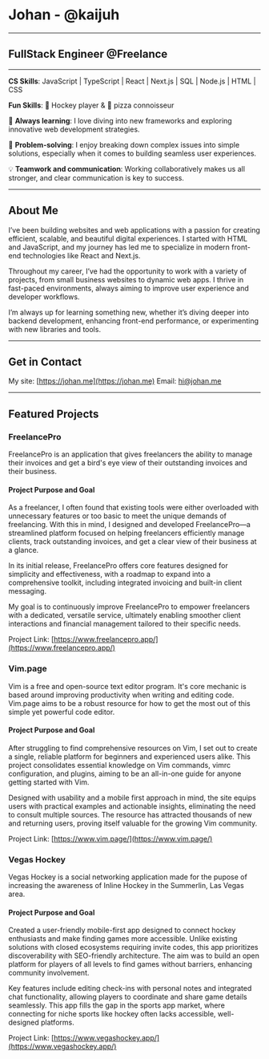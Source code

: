 # Johan - @kaijuh

---

## FullStack Engineer @Freelance

---

**CS Skills**: JavaScript | TypeScript | React | Next.js | SQL | Node.js | HTML | CSS

**Fun Skills**: 🏒 Hockey player & 🍕 pizza connoisseur

🌱 **Always learning**: I love diving into new frameworks and exploring innovative web development strategies.

🔧 **Problem-solving**: I enjoy breaking down complex issues into simple solutions, especially when it comes to building seamless user experiences.

💡 **Teamwork and communication**: Working collaboratively makes us all stronger, and clear communication is key to success.

---

## About Me

I’ve been building websites and web applications with a passion for creating efficient, scalable, and beautiful digital experiences. I started with HTML and JavaScript, and my journey has led me to specialize in modern front-end technologies like React and Next.js.

Throughout my career, I’ve had the opportunity to work with a variety of projects, from small business websites to dynamic web apps. I thrive in fast-paced environments, always aiming to improve user experience and developer workflows.

I’m always up for learning something new, whether it’s diving deeper into backend development, enhancing front-end performance, or experimenting with new libraries and tools.

---

## Get in Contact

My site: [https://johan.me](https://johan.me) 
Email: [hi@johan.me](mailto:hi@johan.me)

---

## Featured Projects

### FreelancePro

FreelancePro is an application that gives freelancers the ability to manage their invoices and get a bird's eye view of their outstanding invoices and their business.

#### Project Purpose and Goal

As a freelancer, I often found that existing tools were either overloaded with unnecessary features or too basic to meet the unique demands of freelancing. With this in mind, I designed and developed FreelancePro—a streamlined platform focused on helping freelancers efficiently manage clients, track outstanding invoices, and get a clear view of their business at a glance.

In its initial release, FreelancePro offers core features designed for simplicity and effectiveness, with a roadmap to expand into a comprehensive toolkit, including integrated invoicing and built-in client messaging.

My goal is to continuously improve FreelancePro to empower freelancers with a dedicated, versatile service, ultimately enabling smoother client interactions and financial management tailored to their specific needs.

Project Link: [https://www.freelancepro.app/](https://www.freelancepro.app/)

### Vim.page

Vim is a free and open-source text editor program. It's core mechanic is based around improving productivity when writing and editing code. Vim.page aims to be a robust resource for how to get the most out of this simple yet powerful code editor.

#### Project Purpose and Goal

After struggling to find comprehensive resources on Vim, I set out to create a single, reliable platform for beginners and experienced users alike. This project consolidates essential knowledge on Vim commands, vimrc configuration, and plugins, aiming to be an all-in-one guide for anyone getting started with Vim.

Designed with usability and a mobile first approach in mind, the site equips users with practical examples and actionable insights, eliminating the need to consult multiple sources. The resource has attracted thousands of new and returning users, proving itself valuable for the growing Vim community.

Project Link: [https://www.vim.page/](https://www.vim.page/)

### Vegas Hockey

Vegas Hockey is a social networking application made for the pupose of increasing the awareness of Inline Hockey in the Summerlin, Las Vegas area.

#### Project Purpose and Goal

Created a user-friendly mobile-first app designed to connect hockey enthusiasts and make finding games more accessible. Unlike existing solutions with closed ecosystems requiring invite codes, this app prioritizes discoverability with SEO-friendly architecture. The aim was to build an open platform for players of all levels to find games without barriers, enhancing community involvement.

Key features include editing check-ins with personal notes and integrated chat functionality, allowing players to coordinate and share game details seamlessly. This app fills the gap in the sports app market, where connecting for niche sports like hockey often lacks accessible, well-designed platforms.

Project Link: [https://www.vegashockey.app/](https://www.vegashockey.app/)

